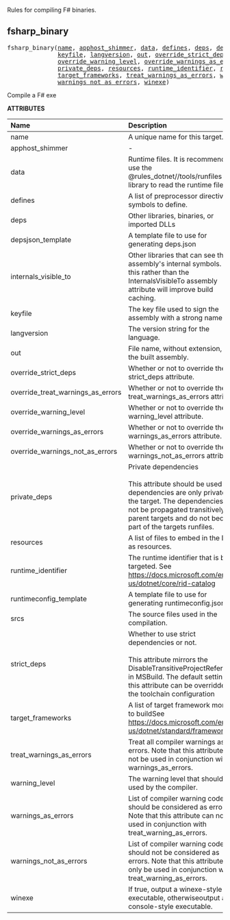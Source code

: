 <!-- Generated with Stardoc: http://skydoc.bazel.build -->


Rules for compiling F# binaries.


<a id="fsharp_binary"></a>

## fsharp_binary

<pre>
fsharp_binary(<a href="#fsharp_binary-name">name</a>, <a href="#fsharp_binary-apphost_shimmer">apphost_shimmer</a>, <a href="#fsharp_binary-data">data</a>, <a href="#fsharp_binary-defines">defines</a>, <a href="#fsharp_binary-deps">deps</a>, <a href="#fsharp_binary-depsjson_template">depsjson_template</a>, <a href="#fsharp_binary-internals_visible_to">internals_visible_to</a>,
              <a href="#fsharp_binary-keyfile">keyfile</a>, <a href="#fsharp_binary-langversion">langversion</a>, <a href="#fsharp_binary-out">out</a>, <a href="#fsharp_binary-override_strict_deps">override_strict_deps</a>, <a href="#fsharp_binary-override_treat_warnings_as_errors">override_treat_warnings_as_errors</a>,
              <a href="#fsharp_binary-override_warning_level">override_warning_level</a>, <a href="#fsharp_binary-override_warnings_as_errors">override_warnings_as_errors</a>, <a href="#fsharp_binary-override_warnings_not_as_errors">override_warnings_not_as_errors</a>,
              <a href="#fsharp_binary-private_deps">private_deps</a>, <a href="#fsharp_binary-resources">resources</a>, <a href="#fsharp_binary-runtime_identifier">runtime_identifier</a>, <a href="#fsharp_binary-runtimeconfig_template">runtimeconfig_template</a>, <a href="#fsharp_binary-srcs">srcs</a>, <a href="#fsharp_binary-strict_deps">strict_deps</a>,
              <a href="#fsharp_binary-target_frameworks">target_frameworks</a>, <a href="#fsharp_binary-treat_warnings_as_errors">treat_warnings_as_errors</a>, <a href="#fsharp_binary-warning_level">warning_level</a>, <a href="#fsharp_binary-warnings_as_errors">warnings_as_errors</a>,
              <a href="#fsharp_binary-warnings_not_as_errors">warnings_not_as_errors</a>, <a href="#fsharp_binary-winexe">winexe</a>)
</pre>

Compile a F# exe

**ATTRIBUTES**


| Name  | Description | Type | Mandatory | Default |
| :------------- | :------------- | :------------- | :------------- | :------------- |
| <a id="fsharp_binary-name"></a>name |  A unique name for this target.   | <a href="https://bazel.build/concepts/labels#target-names">Name</a> | required |  |
| <a id="fsharp_binary-apphost_shimmer"></a>apphost_shimmer |  -   | <a href="https://bazel.build/concepts/labels">Label</a> | optional | None |
| <a id="fsharp_binary-data"></a>data |  Runtime files. It is recommended to use the @rules_dotnet//tools/runfiles library to read the runtime files.   | <a href="https://bazel.build/concepts/labels">List of labels</a> | optional | [] |
| <a id="fsharp_binary-defines"></a>defines |  A list of preprocessor directive symbols to define.   | List of strings | optional | [] |
| <a id="fsharp_binary-deps"></a>deps |  Other libraries, binaries, or imported DLLs   | <a href="https://bazel.build/concepts/labels">List of labels</a> | optional | [] |
| <a id="fsharp_binary-depsjson_template"></a>depsjson_template |  A template file to use for generating deps.json   | <a href="https://bazel.build/concepts/labels">Label</a> | optional | @rules_dotnet//dotnet/private:deps.json.tpl |
| <a id="fsharp_binary-internals_visible_to"></a>internals_visible_to |  Other libraries that can see the assembly's internal symbols. Using this rather than the InternalsVisibleTo assembly attribute will improve build caching.   | List of strings | optional | [] |
| <a id="fsharp_binary-keyfile"></a>keyfile |  The key file used to sign the assembly with a strong name.   | <a href="https://bazel.build/concepts/labels">Label</a> | optional | None |
| <a id="fsharp_binary-langversion"></a>langversion |  The version string for the language.   | String | optional | "" |
| <a id="fsharp_binary-out"></a>out |  File name, without extension, of the built assembly.   | String | optional | "" |
| <a id="fsharp_binary-override_strict_deps"></a>override_strict_deps |  Whether or not to override the strict_deps attribute.   | Boolean | optional | False |
| <a id="fsharp_binary-override_treat_warnings_as_errors"></a>override_treat_warnings_as_errors |  Whether or not to override the treat_warnings_as_errors attribute.   | Boolean | optional | False |
| <a id="fsharp_binary-override_warning_level"></a>override_warning_level |  Whether or not to override the warning_level attribute.   | Boolean | optional | False |
| <a id="fsharp_binary-override_warnings_as_errors"></a>override_warnings_as_errors |  Whether or not to override the warnings_as_errors attribute.   | Boolean | optional | False |
| <a id="fsharp_binary-override_warnings_not_as_errors"></a>override_warnings_not_as_errors |  Whether or not to override the warnings_not_as_errors attribute.   | Boolean | optional | False |
| <a id="fsharp_binary-private_deps"></a>private_deps |  Private dependencies <br><br>        This attribute should be used for dependencies are only private to the target.          The dependencies will not be propagated transitively to parent targets and          do not become part of the targets runfiles.   | <a href="https://bazel.build/concepts/labels">List of labels</a> | optional | [] |
| <a id="fsharp_binary-resources"></a>resources |  A list of files to embed in the DLL as resources.   | <a href="https://bazel.build/concepts/labels">List of labels</a> | optional | [] |
| <a id="fsharp_binary-runtime_identifier"></a>runtime_identifier |  The runtime identifier that is being targeted. See https://docs.microsoft.com/en-us/dotnet/core/rid-catalog   | String | required |  |
| <a id="fsharp_binary-runtimeconfig_template"></a>runtimeconfig_template |  A template file to use for generating runtimeconfig.json   | <a href="https://bazel.build/concepts/labels">Label</a> | optional | @rules_dotnet//dotnet/private:runtimeconfig.json.tpl |
| <a id="fsharp_binary-srcs"></a>srcs |  The source files used in the compilation.   | <a href="https://bazel.build/concepts/labels">List of labels</a> | optional | [] |
| <a id="fsharp_binary-strict_deps"></a>strict_deps |  Whether to use strict dependencies or not. <br><br>        This attribute mirrors the DisableTransitiveProjectReferences in MSBuild.         The default setting of this attribute can be overridden in the toolchain configuration   | Boolean | optional | True |
| <a id="fsharp_binary-target_frameworks"></a>target_frameworks |  A list of target framework monikers to buildSee https://docs.microsoft.com/en-us/dotnet/standard/frameworks   | List of strings | required |  |
| <a id="fsharp_binary-treat_warnings_as_errors"></a>treat_warnings_as_errors |  Treat all compiler warnings as errors. Note that this attribute can not be used in conjunction with warnings_as_errors.   | Boolean | optional | False |
| <a id="fsharp_binary-warning_level"></a>warning_level |  The warning level that should be used by the compiler.   | Integer | optional | 3 |
| <a id="fsharp_binary-warnings_as_errors"></a>warnings_as_errors |  List of compiler warning codes that should be considered as errors. Note that this attribute can not be used in conjunction with treat_warning_as_errors.   | List of strings | optional | [] |
| <a id="fsharp_binary-warnings_not_as_errors"></a>warnings_not_as_errors |  List of compiler warning codes that should not be considered as errors. Note that this attribute can only be used in conjunction with treat_warning_as_errors.   | List of strings | optional | [] |
| <a id="fsharp_binary-winexe"></a>winexe |  If true, output a winexe-style executable, otherwiseoutput a console-style executable.   | Boolean | optional | False |


